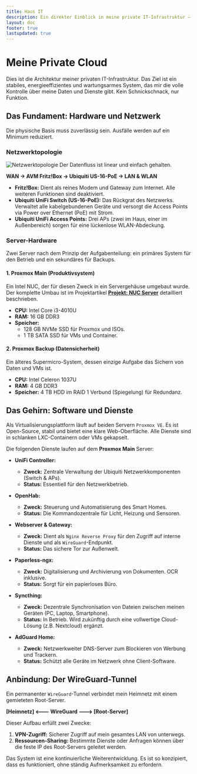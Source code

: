 ```yaml
---
title: Haus IT
description: Ein direkter Einblick in meine private IT-Infrastruktur – Hardware, Software und Architektur. Effizient und unter meiner Kontrolle.
layout: doc
footer: true
lastupdated: true
---
```


# Meine Private Cloud

Dies ist die Architektur meiner privaten IT-Infrastruktur. Das Ziel ist ein stabiles, energieeffizientes und wartungsarmes System, das mir die volle Kontrolle über meine Daten und Dienste gibt. Kein Schnickschnack, nur Funktion.

## Das Fundament: Hardware und Netzwerk

Die physische Basis muss zuverlässig sein. Ausfälle werden auf ein Minimum reduziert.

### Netzwerktopologie

![Netzwerktopologie](/images/HomeLab.drawio.png)
Der Datenfluss ist linear und einfach gehalten.

**WAN -> AVM Fritz!Box -> Ubiquiti US-16-PoE -> LAN & WLAN**

-   **Fritz!Box:** Dient als reines Modem und Gateway zum Internet. Alle weiteren Funktionen sind deaktiviert.
-   **Ubiquiti UniFi Switch (US-16-PoE):** Das Rückgrat des Netzwerks. Verwaltet alle kabelgebundenen Geräte und versorgt die Access Points via Power over Ethernet (PoE) mit Strom.
-   **Ubiquiti UniFi Access Points:** Drei APs (zwei im Haus, einer im Außenbereich) sorgen für eine lückenlose WLAN-Abdeckung.

### Server-Hardware

Zwei Server nach dem Prinzip der Aufgabenteilung: ein primäres System für den Betrieb und ein sekundäres für Backups.

#### 1. Proxmox Main (Produktivsystem)

Ein Intel NUC, der für diesen Zweck in ein Servergehäuse umgebaut wurde. Der komplette Umbau ist im Projektartikel **[Projekt: NUC Server](/projects/NUC_Server)** detailliert beschrieben.

-   **CPU:** Intel Core i3-4010U
-   **RAM:** 16 GB DDR3
-   **Speicher:**
    -   128 GB NVMe SSD für Proxmox und ISOs.
    -   1 TB SATA SSD für VMs und Container.

#### 2. Proxmox Backup (Datensicherheit)

Ein älteres Supermicro-System, dessen einzige Aufgabe das Sichern von Daten und VMs ist.

-   **CPU:** Intel Celeron 1037U
-   **RAM:** 4 GB DDR3
-   **Speicher:** 4 TB HDD im RAID 1 Verbund (Spiegelung) für Redundanz.

## Das Gehirn: Software und Dienste

Als Virtualisierungsplattform läuft auf beiden Servern `Proxmox VE`. Es ist Open-Source, stabil und bietet eine klare Web-Oberfläche. Alle Dienste sind in schlanken LXC-Containern oder VMs gekapselt.

Die folgenden Dienste laufen auf dem **Proxmox Main** Server:

-   **UniFi Controller:**
    -   **Zweck:** Zentrale Verwaltung der Ubiquiti Netzwerkkomponenten (Switch & APs).
    -   **Status:** Essentiell für den Netzwerkbetrieb.

-   **OpenHab:**
    -   **Zweck:** Steuerung und Automatisierung des Smart Homes.
    -   **Status:** Die Kommandozentrale für Licht, Heizung und Sensoren.

-   **Webserver & Gateway:**
    -   **Zweck:** Dient als `Nginx Reverse Proxy` für den Zugriff auf interne Dienste und als `WireGuard`-Endpunkt.
    -   **Status:** Das sichere Tor zur Außenwelt.

-   **Paperless-ngx:**
    -   **Zweck:** Digitalisierung und Archivierung von Dokumenten. OCR inklusive.
    -   **Status:** Sorgt für ein papierloses Büro.

-   **Syncthing:**
    -   **Zweck:** Dezentrale Synchronisation von Dateien zwischen meinen Geräten (PC, Laptop, Smartphone).
    -   **Status:** In Betrieb. Wird zukünftig durch eine vollwertige Cloud-Lösung (z.B. Nextcloud) ergänzt.

-   **AdGuard Home:**
    -   **Zweck:** Netzwerkweiter DNS-Server zum Blockieren von Werbung und Trackern.
    -   **Status:** Schützt alle Geräte im Netzwerk ohne Client-Software.

## Anbindung: Der WireGuard-Tunnel

Ein permanenter `WireGuard`-Tunnel verbindet mein Heimnetz mit einem gemieteten Root-Server.

**[Heimnetz] <--- WireGuard ---> [Root-Server]**

Dieser Aufbau erfüllt zwei Zwecke:

1.  **VPN-Zugriff:** Sicherer Zugriff auf mein gesamtes LAN von unterwegs.
2.  **Ressourcen-Sharing:** Bestimmte Dienste oder Anfragen können über die feste IP des Root-Servers geleitet werden.

Das System ist eine kontinuierliche Weiterentwicklung. Es ist so konzipiert, dass es funktioniert, ohne ständig Aufmerksamkeit zu erfordern.
